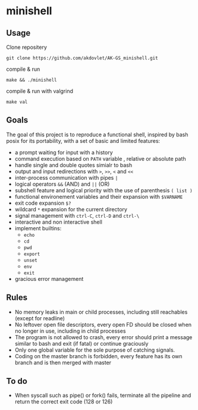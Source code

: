 # minishell

## Usage

Clone repositery
```
git clone https://github.com/akdovlet/AK-GS_minishell.git
```
compile & run
```
make && ./minishell
```
compile & run with valgrind
```
make val
```
## Goals

The goal of this project is to reproduce a functional shell, inspired by bash posix for its portability, with a set of basic and limited features:

- a prompt waiting for input with a history
- command execution based on `PATH` variable , relative or absolute path
- handle single and double quotes simialr to bash
- output and input redirections with `>`, `>>`, `<` and `<<`
- inter-process communication with pipes `|`
- logical operators `&&` (AND) and `||` (OR)
- subshell feature and logical priority with the use of parenthesis `( list )`
- functional environement variables and their expansion with `$VARNAME`
- exit code expansion `$?`
- wildcard `*` expansion for the current directory
- signal management with `ctrl-C`, `ctrl-D` and `ctrl-\`
- interactive and non interactive shell
- implement builtins:
   - `echo`
   - `cd`
   - `pwd`
   - `export`
   - `unset`
   - `env`
   - `exit`
-  gracious error management

## Rules

- No memory leaks in main or child processes, including still reachables (except for readline)
- No leftover open file descriptors, every open FD should be closed when no longer in use, including in child processes
- The program is not allowed to crash, every error should print a message similar to bash and exit (if fatal) or continue graciously
- Only one global variable for the sole purpose of catching signals.
- Coding on the master branch is forbidden, every feature has its own branch and is then merged with master

## To do

- When syscall such as pipe() or fork() fails, terminate all the pipeline and return the correct exit code (128 or 126)
